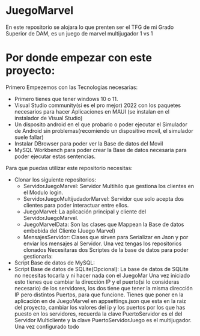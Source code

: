 # JuegoMarvel
En este repositorio se alojara lo que prenten ser el TFG de mi Grado Superior de DAM, es un juego de marvel multijugador 1 vs 1
# Por donde empezar con este proyecto:
Primero Empezemos con las Tecnologias necesarias:
* Primero tienes que tener windows 10 o 11.
*  Visual Studio community(si es el pro mejor) 2022 con los paquetes necesarios para hacer Aplicaciones en MAUI (se instalan en el instalador de Visual Studio)
*   Un disposito android en el que probarlo o poder ejecutar el Simulador de Android sin problemas(recomiendo un dispositivo movil, el simulador suele fallar)
*   Instalar DBrowser para poder ver la Base de datos del Movil
*   MySQL Workbench para poder crear la Base de datos necesaria para poder ejecutar estas sentencias.

Para que puedas utilizar este repositorio necesitas:
* Clonar los siguiente repositorios:
  *  ServidorJuegoMarvel: Servidor Multihilo que gestiona los clientes en el Modulo login.
  *  ServidorJuegoMultijudadorMarvel: Servidor que solo acepta dos clientes para poder interactuar entre ellos. 
  *  JuegoMarvel: La aplicación principal y cliente del ServidorJuegoMarvel.
  *  JuegoMarvelData: Son las clases que Mappean la Base de datos embebida del Cliente (Juego Marvel)
  *  MensajesServidor: Clases que sirven para Serializar en Json y por enviar los mensajes al Servidor.
Una vez tengas los repositorios clonados Necesitaras dos Scriptes de la base de datos para poder gestionarla:
* Script Base de datos de MySQL:
* Script Base de datos de SQLite(Opcional):
La base de datos de SQLite no necesitas tocarla y ni hacer nada con el JuegoMar
Una vez iniciado esto tienes que cambiar la dirección IP y el puerto(si lo consideras necesario) de los servidores, los dos tiene que tener la misma dirección IP pero distintos Puertos, para que funcione.
Tienes que poner en la aplicación en de JuegoMarvel en appsettings.json que esta en la raiz del proyecto, cambiar los valores del ip y los puertos por los que has puesto en los servidores, recuerda la clave PuertoServidor es el del Servidor Multicliente y la clave PuertoServidorJuego es el multijugador.
Una vez configurado todo 
  
